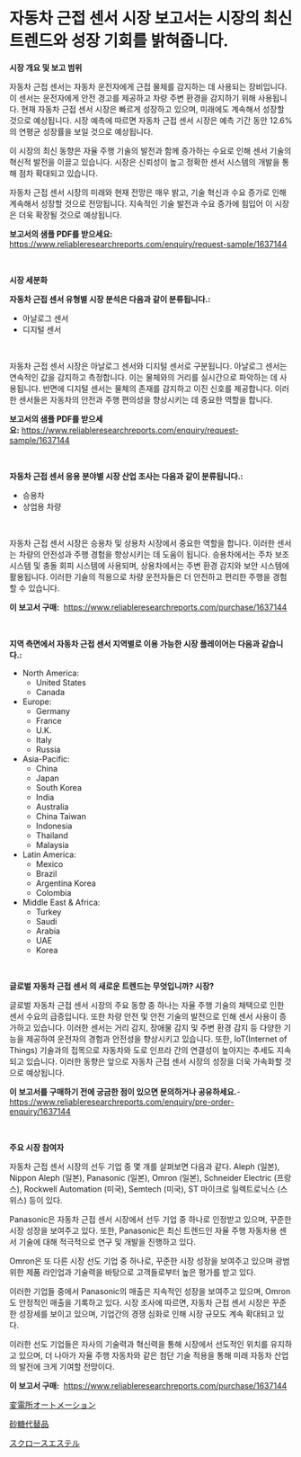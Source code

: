 <p><h1>자동차 근접 센서 시장 보고서는 시장의 최신 트렌드와 성장 기회를 밝혀줍니다.</h1></p><p><strong>시장 개요 및 보고 범위</strong></p>
<p><p>자동차 근접 센서는 자동차 운전자에게 근접 물체를 감지하는 데 사용되는 장비입니다. 이 센서는 운전자에게 안전 경고를 제공하고 차량 주변 환경을 감지하기 위해 사용됩니다. 현재 자동차 근접 센서 시장은 빠르게 성장하고 있으며, 미래에도 계속해서 성장할 것으로 예상됩니다. 시장 예측에 따르면 자동차 근접 센서 시장은 예측 기간 동안 12.6%의 연평균 성장률을 보일 것으로 예상됩니다.</p><p>이 시장의 최신 동향은 자율 주행 기술의 발전과 함께 증가하는 수요로 인해 센서 기술의 혁신적 발전을 이끌고 있습니다. 시장은 신뢰성이 높고 정확한 센서 시스템의 개발을 통해 점차 확대되고 있습니다.</p><p>자동차 근접 센서 시장의 미래와 현재 전망은 매우 밝고, 기술 혁신과 수요 증가로 인해 계속해서 성장할 것으로 전망됩니다. 지속적인 기술 발전과 수요 증가에 힘입어 이 시장은 더욱 확장될 것으로 예상됩니다.</p></p>
<p><strong>보고서의 샘플 PDF를 받으세요:</strong> <a href="https://www.reliableresearchreports.com/enquiry/request-sample/1637144">https://www.reliableresearchreports.com/enquiry/request-sample/1637144</a></p>
<p>&nbsp;</p>
<p><strong>시장 세분화</strong></p>
<p><strong>자동차 근접 센서 유형별 시장 분석은 다음과 같이 분류됩니다.:</strong></p>
<p><ul><li>아날로그 센서</li><li>디지털 센서</li></ul></p>
<p>&nbsp;</p>
<p><p>자동차 근접 센서 시장은 아날로그 센서와 디지털 센서로 구분됩니다. 아날로그 센서는 연속적인 값을 감지하고 측정합니다. 이는 물체와의 거리를 실시간으로 파악하는 데 사용됩니다. 반면에 디지털 센서는 물체의 존재를 감지하고 이진 신호를 제공합니다. 이러한 센서들은 자동차의 안전과 주행 편의성을 향상시키는 데 중요한 역할을 합니다.</p></p>
<p><strong>보고서의 샘플 PDF를 받으세요:</strong>&nbsp;<a href="https://www.reliableresearchreports.com/enquiry/request-sample/1637144">https://www.reliableresearchreports.com/enquiry/request-sample/1637144</a></p>
<p>&nbsp;</p>
<p><strong> 자동차 근접 센서 응용 분야별 시장 산업 조사는 다음과 같이 분류됩니다.:</strong></p>
<p><ul><li>승용차</li><li>상업용 차량</li></ul></p>
<p>&nbsp;</p>
<p><p>자동차 근접 센서 시장은 승용차 및 상용차 시장에서 중요한 역할을 합니다. 이러한 센서는 차량의 안전성과 주행 경험을 향상시키는 데 도움이 됩니다. 승용차에서는 주차 보조 시스템 및 충돌 회피 시스템에 사용되며, 상용차에서는 주변 환경 감지와 보안 시스템에 활용됩니다. 이러한 기술의 적용으로 차량 운전자들은 더 안전하고 편리한 주행을 경험할 수 있습니다.</p></p>
<p><strong>이 보고서 구매:</strong>&nbsp; <a href="https://www.reliableresearchreports.com/purchase/1637144">https://www.reliableresearchreports.com/purchase/1637144</a></p>
<p>&nbsp;</p>
<p><strong>지역 측면에서 자동차 근접 센서 지역별로 이용 가능한 시장 플레이어는 다음과 같습니다.:</strong></p>
<p><ul>
    <li>
        North America:
        <ul>
            <li>United States</li>
            <li>Canada</li>
        </ul>
    </li>
    <li>
        Europe:
        <ul>
            <li>Germany</li>
            <li>France</li>
            <li>U.K.</li>
            <li>Italy</li>
            <li>Russia</li>
        </ul>
    </li>
    <li>
        Asia-Pacific:
        <ul>
            <li>China</li>
            <li>Japan</li>
            <li>South Korea</li>
            <li>India</li>
            <li>Australia</li>
            <li>China Taiwan</li>
            <li>Indonesia</li>
            <li>Thailand</li>
            <li>Malaysia</li>
        </ul>
    </li>
    <li>
        Latin America:
        <ul>
            <li>Mexico</li>
            <li>Brazil</li>
            <li>Argentina Korea</li>
            <li>Colombia</li>
        </ul>
    </li>
    <li>
        Middle East & Africa:
        <ul>
            <li>Turkey</li>
            <li>Saudi</li>
            <li>Arabia</li>
            <li>UAE</li>
            <li>Korea</li>
        </ul>
    </li>
    </ul></p>
<p>&nbsp;</p>
<p><strong>글로벌 자동차 근접 센서 의 새로운 트렌드는 무엇입니까? 시장?</strong></p>
<p><p>글로벌 자동차 근접 센서 시장의 주요 동향 중 하나는 자율 주행 기술의 채택으로 인한 센서 수요의 급증입니다. 또한 차량 안전 및 안전 기술의 발전으로 인해 센서 사용이 증가하고 있습니다. 이러한 센서는 거리 감지, 장애물 감지 및 주변 환경 감지 등 다양한 기능을 제공하여 운전자의 경험과 안전성을 향상시키고 있습니다. 또한, IoT(Internet of Things) 기술과의 접목으로 자동차와 도로 인프라 간의 연결성이 높아지는 추세도 지속되고 있습니다. 이러한 동향은 앞으로 자동차 근접 센서 시장의 성장을 더욱 가속화할 것으로 예상됩니다.</p></p>
<p><strong>이 보고서를 구매하기 전에 궁금한 점이 있으면 문의하거나 공유하세요.</strong>- <a href="https://www.reliableresearchreports.com/enquiry/pre-order-enquiry/1637144">https://www.reliableresearchreports.com/enquiry/pre-order-enquiry/1637144</a></p>
<p>&nbsp;</p>
<p><strong>주요 시장 참여자</strong></p>
<p><p>자동차 근접 센서 시장의 선두 기업 중 몇 개를 살펴보면 다음과 같다. Aleph (일본), Nippon Aleph (일본), Panasonic (일본), Omron (일본), Schneider Electric (프랑스), Rockwell Automation (미국), Semtech (미국), ST 마이크로 일렉트로닉스 (스위스) 등이 있다. </p><p>Panasonic은 자동차 근접 센서 시장에서 선두 기업 중 하나로 인정받고 있으며, 꾸준한 시장 성장을 보여주고 있다. 또한, Panasonic은 최신 트렌드인 자율 주행 자동차용 센서 기술에 대해 적극적으로 연구 및 개발을 진행하고 있다. </p><p>Omron은 또 다른 시장 선도 기업 중 하나로, 꾸준한 시장 성장을 보여주고 있으며 광범위한 제품 라인업과 기술력을 바탕으로 고객들로부터 높은 평가를 받고 있다. </p><p>이러한 기업들 중에서 Panasonic의 매출은 지속적인 성장을 보여주고 있으며, Omron도 안정적인 매출을 기록하고 있다. 시장 조사에 따르면, 자동차 근접 센서 시장은 꾸준한 성장세를 보이고 있으며, 기업간의 경쟁 심화로 인해 시장 규모도 계속 확대되고 있다.</p><p>이러한 선도 기업들은 자사의 기술력과 혁신력을 통해 시장에서 선도적인 위치를 유지하고 있으며, 더 나아가 자율 주행 자동차와 같은 첨단 기술 적용을 통해 미래 자동차 산업의 발전에 크게 기여할 전망이다.</p></p>
<p><strong>이 보고서 구매:</strong>&nbsp;&nbsp;<a href="https://www.reliableresearchreports.com/purchase/1637144">https://www.reliableresearchreports.com/purchase/1637144</a></p>
<p><p><a href="https://github.com/marbadji/Market-Research-Report-List-1/blob/main/25783298216.md">変電所オートメーション</a></p><p><a href="https://github.com/xtkhtofdt934839/Market-Research-Report-List-1/blob/main/80109558218.md">砂糖代替品</a></p><p><a href="https://github.com/KaydenJohns1964/Market-Research-Report-List-1/blob/main/53421338217.md">スクロースエステル</a></p></p>
